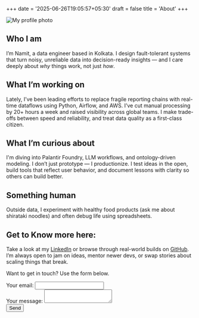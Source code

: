 +++
date = '2025-06-26T19:05:57+05:30'
draft = false
title = 'About'
+++

![My profile photo](/images/me.jpg)

## Who I am  
I’m Namit, a data engineer based in Kolkata. I design fault-tolerant systems that turn noisy, unreliable data into decision-ready insights — and I care deeply about *why* things work, not just *how*.

## What I’m working on  
Lately, I’ve been leading efforts to replace fragile reporting chains with real-time dataflows using Python, Airflow, and AWS. I’ve cut manual processing by 20+ hours a week and raised visibility across global teams. I make trade-offs between speed and reliability, and treat data quality as a first-class citizen.

## What I’m curious about  
I'm diving into Palantir Foundry, LLM workflows, and ontology-driven modeling. I don’t just prototype — I productionize. I test ideas in the open, build tools that reflect user behavior, and document lessons with clarity so others can build better.

## Something human  
Outside data, I experiment with healthy food products (ask me about shirataki noodles) and often debug life using spreadsheets.

## Get to Know more here:  
Take a look at my [LinkedIn](https://linkedin.com/in/guptanamit864) or browse through real-world builds on [GitHub](https://github.com/Namit-G). I’m always open to jam on ideas, mentor newer devs, or swap stories about scaling things that break.

Want to get in touch? Use the form below.

<form action="https://formspree.io/f/mgvypgao" method="POST">
  <label>Your email:
    <input type="email" name="email" required>
  </label><br>
  <label>Your message:
    <textarea name="message" required></textarea>
  </label><br>
  <button type="submit">Send</button>
</form>